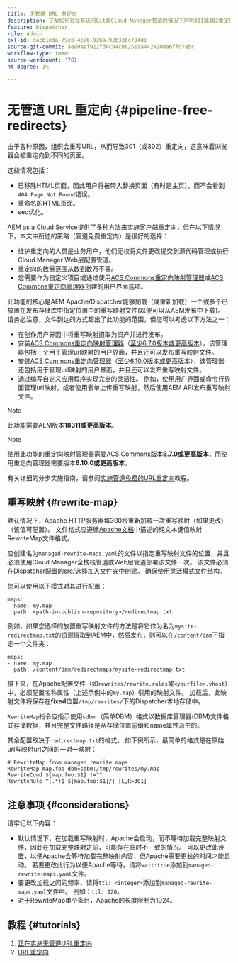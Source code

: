 ```yaml
---
title: 无管道 URL 重定向
description: 了解如何在没有访问Git或Cloud Manager管道的情况下声明301或302重定向。
feature: Dispatcher
role: Admin
exl-id: dacb1eda-79e0-4e76-926a-92b33bc784de
source-git-commit: aee0aef912fd4c94c06251aa4424200a6ffd7ebc
workflow-type: tm+mt
source-wordcount: '781'
ht-degree: 1%

---
```


# 无管道 URL 重定向 {#pipeline-free-redirects}

由于各种原因，组织会重写URL，从而导致301（或302）重定向，这意味着浏览器会被重定向到不同的页面。

这些情况包括：

* 已移除HTML页面，因此用户将被带入替换页面（有时是主页），而不会看到`404 Page Not Found`错误。
* 重命名的HTML页面。
* seo优化。

AEM as a Cloud Service提供了[多种方法来实施客户端重定向](https://experienceleague.adobe.com/en/docs/experience-manager-learn/foundation/administration/url-redirection)，但在以下情况下，本文中所述的策略（管道免费重定向）是很好的选择：

* 维护重定向的人员是业务用户，他们无权将文件更改提交到源代码管理或执行Cloud Manager Web层配置管道。
* 重定向的数量范围从数到数万不等。
* 您需要作为自定义项目或通过使用[ACS Commons重定向映射管理器](https://adobe-consulting-services.github.io/acs-aem-commons/features/redirect-map-manager/index.html)或[ACS Commons重定向管理器](https://adobe-consulting-services.github.io/acs-aem-commons/features/redirect-manager/subpages/rewritemap.html)创建的用户界面选项。

此功能的核心是AEM Apache/Dispatcher能够加载（或重新加载）一个或多个已放置在发布存储库中指定位置中的重写映射文件(以便可以从AEM发布中下载)。 请务必注意，文件到达的方式超出了此功能的范围，但您可以考虑以下方法之一：

* 在创作用户界面中将重写映射摄取为资产并进行发布。
* 安装[ACS Commons重定向映射管理器](https://adobe-consulting-services.github.io/acs-aem-commons/features/redirect-map-manager/index.html)（[至少6.7.0版本或更高版本](https://github.com/Adobe-Consulting-Services/acs-aem-commons/releases)），该管理器包括一个用于管理url映射的用户界面，并且还可以发布重写映射文件。
* 安装[ACS Commons重定向管理器](https://adobe-consulting-services.github.io/acs-aem-commons/features/redirect-manager/subpages/rewritemap.html)（[至少6.10.0版本或更高版本](https://github.com/Adobe-Consulting-Services/acs-aem-commons/releases)），该管理器还包括用于管理url映射的用户界面，并且还可以发布重写映射文件。
* 通过编写自定义应用程序实现完全的灵活性。 例如，使用用户界面或命令行界面管理url映射，或者使用表单上传重写映射，然后使用AEM API发布重写映射文件。

>[!NOTE]
> 此功能需要AEM版本&#x200B;**18311或更高版本**。

>[!NOTE]
> 使用此功能的重定向映射管理器需要ACS Commons版本&#x200B;**6.7.0或更高版本**，而使用重定向管理器需要版本&#x200B;**6.10.0或更高版本**。

有关详细的分步实施指南，请参阅[实施管道免费的URL重定向](https://experienceleague.adobe.com/en/docs/experience-manager-learn/foundation/administration/implementing-pipeline-free-url-redirects)教程。

## 重写映射 {#rewrite-map}

默认情况下，Apache HTTP服务器每300秒重新加载一次重写映射（如果更改）（该值可配置）。 文件格式应遵循[Apache文档](https://httpd.apache.org/docs/2.4/rewrite/rewritemap.html#txt)中描述的纯文本键值映射RewriteMap文件格式。

应创建名为`managed-rewrite-maps.yaml`的文件以指定重写映射文件的位置，并且必须使用Cloud Manager全栈栈管道或Web层管道部署该文件一次。 该文件必须在Dispatcher配置的[src/选择加入](https://github.com/adobe/aem-project-archetype/tree/develop/src/main/archetype/dispatcher.cloud/src/opt-in)文件夹中创建。 确保使用[灵活模式文件结构](/help/implementing/dispatcher/validation-debug.md#flexible-mode-file-structure)。

您可以使用以下模式对其进行配置：

```
maps:
- name: my.map
  path: <path-in-publish-repository>/redirectmap.txt
```

例如，如果您选择的放置重写映射文件的方法是将它作为名为`mysite-redirectmap.txt`的资源摄取到AEM中，然后发布，则可以在`/content/dam`下指定一个文件夹：

```
maps:
- name: my.map
  path: /content/dam/redirectmaps/mysite-redirectmap.txt
```

接下来，在Apache配置文件（如`rewrites/rewrite.rules`或`<yourfile>.vhost`）中，必须配置名称属性（上述示例中的`my.map`）引用的映射文件。 加载后，此映射文件将保存在&#x200B;**fixed**&#x200B;位置`/tmp/rewrites/`下的Dispatcher本地存储中。

`RewriteMap`指令应指示使用`sdbm` （简单DBM）格式以数据库管理器(DBM)文件格式存储数据，并且完整文件路径是从存储位置前缀和name属性派生的。

其余配置取决于`redirectmap.txt`的格式。 如下例所示，最简单的格式是在原始url与映射url之间的一对一映射：

```
# RewriteMap from managed rewrite maps
RewriteMap map.foo dbm=sdbm:/tmp/rewrites/my.map
RewriteCond ${map.foo:$1} !=""
RewriteRule ^(.*)$ ${map.foo:$1|/} [L,R=301]
```

## 注意事项 {#considerations}

请牢记以下内容：

* 默认情况下，在加载重写映射时，Apache会启动，而不等待加载完整映射文件，因此在加载完整映射之前，可能存在临时不一致的情况。 可以更改此设置，以便Apache会等待加载完整映射内容，但Apache需要更长的时间才能启动。 若要更改此行为以便Apache等待，请将`wait:true`添加到`managed-rewrite-maps.yaml`文件。
* 要更改加载之间的频率，请将`ttl: <integer>`添加到`managed-rewrite-maps.yaml`文件中。 例如：`ttl: 120`。
* 对于RewriteMap单个条目，Apache的长度限制为1024。

## 教程 {#tutorials}

1. [正在实施无管道URL重定向](https://experienceleague.adobe.com/en/docs/experience-manager-learn/foundation/administration/implementing-pipeline-free-url-redirects)
1. [URL重定向](https://experienceleague.adobe.com/en/docs/experience-manager-learn/foundation/administration/url-redirection)
